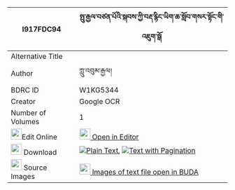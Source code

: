 |I917FDC94|སྤུ་རྒྱལ་བཙན་པོའི་སྐབས་ཀྱི་བརྡ་རྙིང་ཡིག་ཆ་སློབ་གསར་སྟོང་གི་འཇུག་སྒོ 
| --- | --- 
|Alternative Title |
|Author| ཀླུ་འབུམ་རྒྱལ།
|BDRC ID | W1KG5344
|Creator | Google OCR
|Number of Volumes| 1
|<img width="25" src="https://img.icons8.com/color/25/000000/edit-property.png">Edit Online| [<img width="25" src="https://avatars.githubusercontent.com/u/45091458?s=200&v=4"> Open in Editor](http://editor.openpecha.org/I917FDC94)
|<img width="25" src="https://img.icons8.com/fluent/48/000000/download-2.png"/>  Download | [![](https://img.icons8.com/color/20/000000/txt.png)Plain Text](https://github.com/Openpecha/I917FDC94/releases/download/v1/pugyal_tsenpo_i_kab_kyi_da_nyi_plain_I917FDC94.zip), [![](https://img.icons8.com/color/20/000000/txt.png)Text with Pagination](https://github.com/Openpecha/I917FDC94/releases/download/v1/pugyal_tsenpo_i_kab_kyi_da_nyi_pages_I917FDC94.zip)
|<img width="25" src="https://img.icons8.com/plasticine/100/000000/pictures-folder.png"/>  Source Images | [<img width="25" src="https://library.bdrc.io/icons/BUDA-small.svg"> Images of text file open in BUDA](https://library.bdrc.io/show/bdr:W1KG5344)